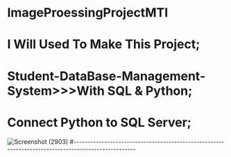# ImageProessingProjectMTI
# I Will Used To Make This Project;
# Student-DataBase-Management-System>>>With SQL & Python;
# Connect Python to SQL Server;
![Screenshot (2903)](https://github.com/user-attachments/assets/b30e9287-9fcb-4cb8-a18b-829d4aca9a70)
#----------------------------------------------------------------------------------------------------
